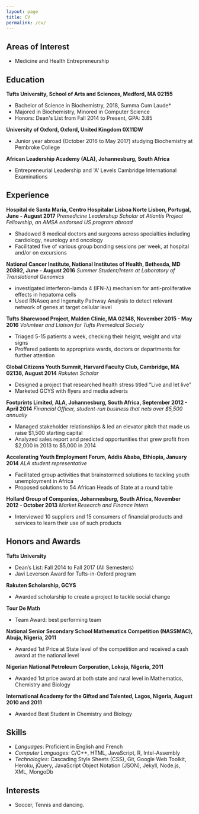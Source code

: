 ```yaml
---
layout: page
title: CV
permalink: /cv/
---
```


## Areas of Interest
* Medicine and Health Entrepreneurship

## Education

**Tufts University, School of Arts and Sciences, Medford, MA 02155**
* Bachelor of Science in Biochemistry, 2018, Summa Cum Laude* 
* Majored in Biochemistry, Minored in Computer Science
* Honors: Dean's List from Fall 2014 to Present, GPA: 3.85

**University of Oxford, Oxford, United Kingdom 0X11DW**
* Junior year abroad (October 2016 to May 2017) studying Biochemistry at Pembroke College

**African Leadership Academy (ALA), Johannesburg, South Africa**
* Entrepreneurial Leadership and 'A' Levels Cambridge International Examinations

## Experience

**Hospital de Santa Maria, Centro Hospitalar Lisboa Norte Lisbon, Portugal, June - August 2017**
_Premedicine Leadershup Scholar at Atlantis Project Fellowship, an AMSA endorsed US program abroad_
* Shadowed 8 medical doctors and surgeons across specialties including cardiology, neurology and oncology
* Facilitated five of various group bonding sessions per week, at hospital and/or on excursions

**National Cancer Institute, National Institutes of Health, Bethesda, MD 20892, June - August 2016**
_Summer Student/Intern at Laboratory of Translational Genomics_
* investigated interferon-lamda 4 (IFN-λ) mechanism for anti-proliferative effects in hepatoma cells
* Used RNAseq and Ingenuity Pathway Analysis to detect relevant network of genes at target cellular level

**Tufts Sharewood Project, Malden Clinic, MA 02148, November 2015 - May 2016**
_Volunteer and Liaison for Tufts Premedical Society_
* Triaged 5-15 patients a week, checking their height, weight and vital signs
* Proffered patients to appropriate wards, doctors or departments for further attention

**Global Citizens Youth Summit, Harvard Faculty Club, Cambridge, MA 02138, August 2014**
_Rakuten Scholar_
* Designed a project that researched health stress titled “Live and let live”
* Marketed GCYS with flyers and media adverts

**Footprints Limited, ALA, Johannesburg, South Africa, September 2012 - April 2014**
_Financial Officer, student-run business that nets over $5,500 annually_
* Managed stakeholder relationships & led an elevator pitch that made us raise $1,500 starting capital
* Analyzed sales report and predicted opportunities that grew profit from $2,000 in 2013 to $5,000 in 2014

**Accelerating Youth Employment Forum, Addis Ababa, Ethiopia, January 2014**
_ALA student representative_
* Facilitated group activities that brainstormed solutions to tackling youth unemployment in Africa 
* Proposed solutions to 54 African Heads of State at a round table

**Hollard Group of Companies, Johannesburg, South Africa, November 2012 - October 2013**
_Market Research and Finance Intern_
* Interviewed 10 suppliers and 15 consumers of financial products and services to learn their use of such products

## Honors and Awards

**Tufts University**
* Dean’s List: Fall 2014 to Fall 2017 (All Semesters)
* Javi Leverson Award for Tufts-in-Oxford program

**Rakuten Scholarship, GCYS**
* Awarded scholarship to create a project to tackle social change

**Tour De Math**
* Team Award: best performing team

**National Senior Secondary School Mathematics Competition (NASSMAC), Abuja, Nigeria, 2011**
* Awarded 1st Price at State level of the competition and received a cash award at the national level

**Nigerian National Petroleum Corporation, Lokoja, Nigeria, 2011**
* Awarded 1st price award at both state and rural level in Mathematics, Chemistry and Biology

**International Academy for the Gifted and Talented, Lagos, Nigeria, August 2010 and 2011**
* Awarded Best Student in Chemistry and Biology

## Skills

* _Languages_: Proficient in English and French
* _Computer Languages_: C/C++, HTML, JavaScript, R, Intel-Assembly
* _Technologies_: Cascading Style Sheets (CSS), Git, Google Web Toolkit, Heroku, jQuery, JavaScript Object Notation (JSON), Jekyll, Node.js, XML, MongoDb

## Interests
* Soccer, Tennis and dancing.
